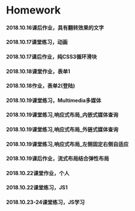 # Homework
#### 2018.10.16课后作业，具有翻转效果的文字
#### 2018.10.17课堂练习，动画
#### 2018.10.17课后作业，纯CSS3循环滑块
#### 2018.10.18课堂作业，表单1
#### 2018.10.18作业，表单2(登陆)
#### 2018.10.19课堂练习，Multimedia多媒体
#### 2018.10.19课堂练习,响应式布局_内嵌式媒体查询
#### 2018.10.19课堂练习,响应式布局_外链式媒体查询
#### 2018.10.19课堂练习,响应式布局_左侧固定右侧自适应
#### 2018.10.19课后作业，流式布局结合弹性布局
#### 2018.10.22课堂作业，个人
#### 2018.10.22课堂练习，JS1
#### 2018.10.23-24课堂练习，JS学习